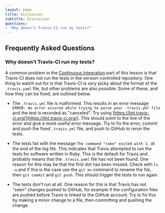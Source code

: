```yaml
---
layout: page
title: Discussion
subtitle: Discussion
questions:
- "Why doesn't Travis-CI run my tests?"
---
```


## Frequently Asked Questions

### Why doesn't Travis-CI run my tests?

A common problem in the [Continuous Integration](./08-ci.html) part of this 
lesson is that Travis-CI does not run the tests in the version-controlled
repository. One thing to watch out for is that Travis-CI is *very* picky about
the format of the `.travis.yaml` file, but other problems are also possible.
Some of these, and how they can be fixed, are outlined below.

* The `.travis.yml` file is malformed. This results in an error message
`ERROR: An error occured while trying to parse your .travis.yml file` and
the test is recorded as "canceled". Try using
[https://lint.travis-ci.org/](https://lint.travis-ci.org/).
This should point to the line of the error and give a more useful error
message. Try to fix the error, commit and push the fixed `.travis.yml` file,
and push to GitHub to rerun the tests.

* The tests fail with the message `The command "rake" exited with 1.` at the
end of the log file. This indicates that Travis attempted to run the tests
for software written in Ruby. This is the default for Travis and probably means
that the `.travis.yaml` file has not been found. One reason for this may be
that the first dot has been missed. Check with `ls -a` and if this is the case
use the `git mv` command to rename the file, then `git commit` and `git push`.
This should trigger the tests to run again.

* The tests don't run at all. One reason for this is that Travis has not "seen"
changes pushed to GitHub, for example if the configuration files are pushed
before Travis is linked to the GitHub account. Try to fix this by making a 
minor change to a file, then committing and pushing the change.
